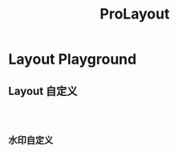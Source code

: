 ﻿---
title: ProLayout
nav:
  title: Playground
  path: /playground
group:
  path: /
---

# Layout Playground

## Layout 自定义

<code src="../../packages/layout/src/demos/dynamic-settings.tsx" iframe="746px" background="#f5f5f5" title="属性展示"/>

## 水印自定义

<code src="../../packages/layout/src/components/WaterMark/demos/custom.tsx" background="#f0f2f5" height="898px"/>
